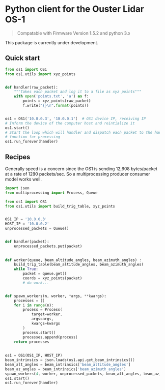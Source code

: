 # Python client for the Ouster Lidar OS-1

> Compatable with Firmware Version 1.5.2 and python 3.x

This package is currently under development.

## Quick start
```python
from os1 import OS1
from os1.utils import xyz_points


def handler(raw_packet):
    """Takes each packet and log it to a file as xyz points"""
    with open('points.txt', 'a') as f:
        points = xyz_points(raw_packet)
        f.write("{}\n".format(points))


os1 = OS1('10.0.0.3', '10.0.0.1')  # OS1 device IP, receiving IP
# Inform the device of the computer host and reintialize it
os1.start()
# Start the loop which will handler and dispatch each packet to the handler
# function for processing
os1.run_forever(handler)
```


## Recipes
Generally speed is a concern since the OS1 is sending 12,608 bytes/packet at a rate of 1280 packets/sec.
So a multiprocessing producer consumer model works well.
```python
import json
from multiprocessing import Process, Queue

from os1 import OS1
from os1.utils import build_trig_table, xyz_points


OS1_IP = '10.0.0.3'
HOST_IP = '10.0.0.2'
unprocessed_packets = Queue()


def handler(packet):
    unprocessed_packets.put(packet)
    
    
def worker(queue, beam_altitude_angles, beam_azimuth_angles) :
    build_trig_table(beam_altitude_angles, beam_azimuth_angles)
    while True:
        packet = queue.get()
        coords = xyz_points(packet) 
        # do work...


def spawn_workers(n, worker, *args, **kwargs):
    processes = []
    for i in range(n):
        process = Process(
            target=worker,
            args=args,
            kwargs=kwargs
        )
        process.start()
        processes.append(process)
    return processes
    
    
os1 = OS1(OS1_IP, HOST_IP)
beam_intrinsics = json.loads(os1.api.get_beam_intrinsics())
beam_alt_angles = beam_intrinsics['beam_altitude_angles']
beam_az_angles = beam_intrinsics['beam_azimuth_angles']
spawn_workers(4, worker, unprocessed_packets, beam_alt_angles, beam_az_angles)
os1.start()
os1.run_forever(handler)
```
